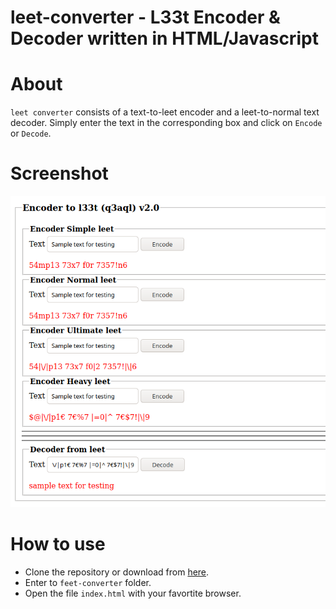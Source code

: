 leet-converter - L33t Encoder & Decoder written in HTML/Javascript
==================================================================

# About

`leet converter` consists of a text-to-leet encoder and a leet-to-normal text decoder. Simply enter the text in the corresponding box and click on `Encode` or `Decode`.

# Screenshot

<img src="https://raw.githubusercontent.com/q3aql/leet-converter/master/img/leet-converter.png" width="900" />

# How to use

* Clone the repository or download from [here](https://github.com/q3aql/leet-converter/archive/refs/heads/master.zip).
* Enter to `feet-converter` folder.
* Open the file `index.html` with your favortite browser.
